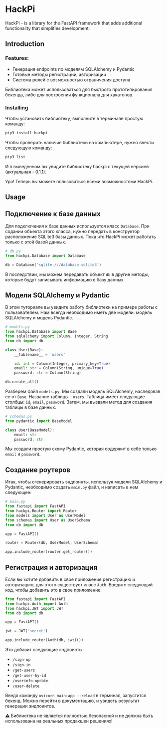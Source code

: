 # HackPi

HackPi - is a library for the FastAPI framework that adds additional functionality that simplifies development. 

## Introduction
### Features:
- Генерация endpoints по моделям SQLAlchemy и Pydantic
- Готовые методы регистрации, авторизации
- Система ролей с возможностью ограничения доступа

Библиотека может использоваться для быстрого прототипирования бекенда, либо для построения функционала для хакатонов.

### Installing
Чтобы установить библиотеку, выполните в терминале простую команду:
```bash
pip3 install hackpi
```

Чтобы проверить наличие библиотеки на компьютере, нужно ввести следующую команду:
```bash
pip3 list
```
И в выведенном вы увидите библиотеку hackpi с текущей версией (актуальная - 0.1.1).

Ура! Теперь вы можете пользоваться всеми возможностями HackPi.

## Usage
## Подключение к базе данных
Для подключения к базе данных используется класс `Database`. При содании объекта этого класса, нужно передать в конструктор расположение SQLite3 базы данных. Пока что HackPi может работать только с этой базой данных.
```python
# db.py
from hackpi.Database import Database

db = Database('sqlite:///database.sqlite3')
```

В последствии, мы можем передавать объект `db` в другие методы, которые будут записывать информацию в базу данных.

## Модели SQLAlchemy и Pydantic
В этом туториале вы увидите работу библиотеки на примере работы с пользователем. Нам всегда необходимо иметь две модели: модель SQLAlchemy и модель Pydantic. 

```python
# models.py
from hackpi.Database import Base
from sqlalchemy import Column, Integer, String
from db import db

class User(Base):
	__tablename__ = 'users'

	id: int = Column(Integer, primary_key=True)
	email: str = Column(String, unique=True)
	password: str = Column(String)

db.create_all()
```

Разберем файл `models.py`. Мы создали модель SQLAlchemy, наследовав ее от `Base`. Название таблицы - `users`. Таблица имеет следующие столбцы: `id`, `email`, `password`. Затем, мы вызвали метод для создания таблицы в базе данных.

```python
# schemas.py
from pydantic import BaseModel

class User(BaseModel):
	email: str
	password: str
```

Мы создали простую схему Pydantic, которая содержит в себе только `email` и `password`.

## Создание роутеров
Итак, чтобы сгенерировать эндпоинты, используя модели SQLAlchemy и Pydantic, необходимо создать `main.py` файл, и написать в нем следующее:
```python
# main.py
from fastapi import FastAPI
from hackpi.Router import Router
from models import User as UserModel
from schemas import User as UserSchema
from db import db

app = FastAPI()

router = Router(db, UserModel, UserSchema)

app.include_router(router.get_router())
```

## Регистрация и авторизация
Если вы хотите добавить в свое приложение регистрацию и авторизацию, для этого существует класс `Auth`. Введите следующий код, чтобы добавить это в свое приложение:
```python
from fastapi import FastAPI
from hackpi.Auth import Auth
from hackpi.JWT import JWT
from db import db

app = FastAPI()

jwt = JWT('secret')

app.include_router(Auth(db, jwt)())
```

Это добавит следующие эндпоинты:
- `/sign-up`
- `/sign-in`
- `/get-users`
- `/get-user-by-id`
- `/userinfo-update`
- `/user-delete`

Введя команду `uvicorn main:app --reload` в терминал, запустится бекенд. Можно перейти в документацию, и увидеть результат генерации эндпоинтов.

⚠️ Библиотека не является полностью безопасной и не должна быть использована на реальных продакшен решениях!